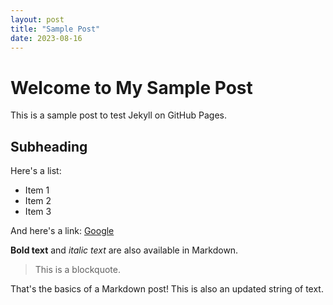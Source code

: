 ```yaml
---
layout: post
title: "Sample Post"
date: 2023-08-16
---
```


# Welcome to My Sample Post

This is a sample post to test Jekyll on GitHub Pages.

## Subheading

Here's a list:

- Item 1
- Item 2
- Item 3

And here's a link: [Google](https://www.google.com)

**Bold text** and *italic text* are also available in Markdown.

> This is a blockquote.

That's the basics of a Markdown post! This is also an updated string of text. 
